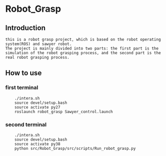 # Robot_Grasp
## Introduction
    this is a robot grasp project, which is based on the robot operating system(ROS) and sawyer robot.
    The project is mainly divided into two parts: the first part is the simulation of the robot grasping process, and the second part is the real robot grasping process.
## How to use
### first terminal
        ./intera.sh
        source devel/setup.bash
        source activate py27
        roslaunch robot_grasp Sawyer_control.launch
### second terminal
        ./intera.sh
        source devel/setup.bash
        source activate py38
        python src/Robot_Grasp/src/scripts/Run_robot_grasp.py
